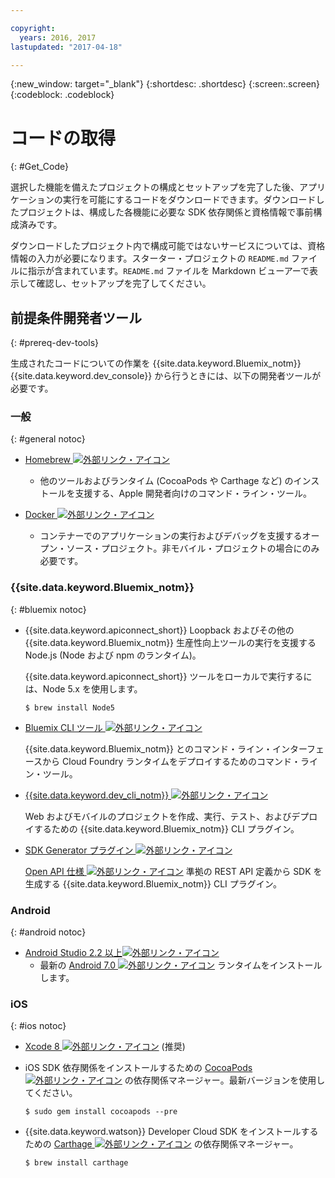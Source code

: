```yaml
---

copyright:
  years: 2016, 2017
lastupdated: "2017-04-18"

---
```

{:new_window: target="_blank"}
{:shortdesc: .shortdesc}
{:screen:.screen}
{:codeblock: .codeblock}

# コードの取得
{: #Get_Code}

選択した機能を備えたプロジェクトの構成とセットアップを完了した後、アプリケーションの実行を可能にするコードをダウンロードできます。ダウンロードしたプロジェクトは、構成した各機能に必要な SDK 依存関係と資格情報で事前構成済みです。

ダウンロードしたプロジェクト内で構成可能ではないサービスについては、資格情報の入力が必要になります。スターター・プロジェクトの `README.md` ファイルに指示が含まれています。`README.md` ファイルを Markdown ビューアーで表示して確認し、セットアップを完了してください。

## 前提条件開発者ツール
{: #prereq-dev-tools}

生成されたコードについての作業を {{site.data.keyword.Bluemix_notm}} {{site.data.keyword.dev_console}} から行うときには、以下の開発者ツールが必要です。


### 一般
{: #general notoc}

* [Homebrew ![外部リンク・アイコン](../icons/launch-glyph.svg "外部リンク・アイコン")](http://brew.sh/)
	* 他のツールおよびランタイム (CocoaPods や Carthage など) のインストールを支援する、Apple 開発者向けのコマンド・ライン・ツール。

* [Docker ![外部リンク・アイコン](../icons/launch-glyph.svg "外部リンク・アイコン")](https://www.docker.com/get-docker)
	* コンテナーでのアプリケーションの実行およびデバッグを支援するオープン・ソース・プロジェクト。非モバイル・プロジェクトの場合にのみ必要です。

### {{site.data.keyword.Bluemix_notm}}
{: #bluemix notoc}

* {{site.data.keyword.apiconnect_short}} Loopback およびその他の {{site.data.keyword.Bluemix_notm}} 生産性向上ツールの実行を支援する Node.js (Node および npm のランタイム)。

	{{site.data.keyword.apiconnect_short}} ツールをローカルで実行するには、Node 5.x を使用します。
	
	```
	$ brew install Node5
	```

* [Bluemix CLI ツール ![外部リンク・アイコン](../icons/launch-glyph.svg "外部リンク・アイコン")](http://clis.ng.bluemix.net/ui/home.html)

   {{site.data.keyword.Bluemix_notm}} とのコマンド・ライン・インターフェースから Cloud Foundry ランタイムをデプロイするためのコマンド・ライン・ツール。  

* [{{site.data.keyword.dev_cli_notm}} ![外部リンク・アイコン](../icons/launch-glyph.svg "外部リンク・アイコン")](dev_cli.html)

	Web およびモバイルのプロジェクトを作成、実行、テスト、およびデプロイするための {{site.data.keyword.Bluemix_notm}} CLI プラグイン。
	
* [SDK Generator プラグイン ![外部リンク・アイコン](../icons/launch-glyph.svg "外部リンク・アイコン")](sdk_cli.html)

	[Open API 仕様 ![外部リンク・アイコン](../icons/launch-glyph.svg "外部リンク・アイコン")](https://www.openapis.org/) 準拠の REST API 定義から SDK を生成する {{site.data.keyword.Bluemix_notm}} CLI プラグイン。

### Android
{: #android notoc}

* [Android Studio 2.2 以上![外部リンク・アイコン](../icons/launch-glyph.svg "外部リンク・アイコン")](https://developer.android.com/studio)
	* 最新の [Android 7.0 ![外部リンク・アイコン](../icons/launch-glyph.svg "外部リンク・アイコン")](https://www.android.com/versions/nougat-7-0/) ランタイムをインストールします。

### iOS
{: #ios notoc}

* [Xcode 8 ![外部リンク・アイコン](../icons/launch-glyph.svg "外部リンク・アイコン")](https://developer.apple.com/xcode/) (推奨)

<!-- * Install the latest [iOS 10 ![External link icon](../icons/launch-glyph.svg "External link icon")](http://www.apple.com/ios/ios-10/) runtime.
-->
* iOS SDK 依存関係をインストールするための [CocoaPods ![外部リンク・アイコン](../icons/launch-glyph.svg "外部リンク・アイコン")](https://cocoapods.org/) の依存関係マネージャー。最新バージョンを使用してください。

	```
	$ sudo gem install cocoapods --pre
	```
* {{site.data.keyword.watson}} Developer Cloud SDK をインストールするための [Carthage ![外部リンク・アイコン](../icons/launch-glyph.svg "外部リンク・アイコン")](https://github.com/Carthage/Carthage) の依存関係マネージャー。

	```
	$ brew install carthage
	```
